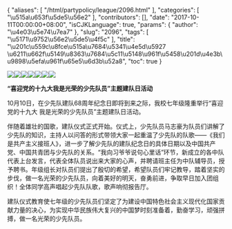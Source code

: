 {
    "aliases": [
        "/html/partypolicy/league/2096.html"
    ],
    "categories": [
        "\u515a\u653f\u5de5\u56e2"
    ],
    "contributors": [],
    "date": "2017-10-11T00:00:00+08:00",
    "isCJKLanguage": true,
    "params": {
        "author": "\u4e03\u5e74\u7ea7"
    },
    "slug": "2096",
    "tags": [
        "\u5171\u9752\u56e2\u5de5\u4f5c"
    ],
    "title": "\u201c\u559c\u8fce\u515a\u7684\u5341\u4e5d\u5927 \u6211\u662f\u5149\u8363\u7684\u5c11\u5148\u961f\u5458\u201d\u4e3b\u9898\u5efa\u961f\u65e5\u6d3b\u52a8",
    "toc": true
}

![](https://cdn.tfls.online/mirror/full/62251f4a9aa06a9d85c449c41881734fe222a562.jpg)![](https://cdn.tfls.online/mirror/full/c42540a555d7e6cfce28b58f5d058bca2e8f2bdd.jpg)![](https://cdn.tfls.online/mirror/full/8a36655b6eb2903f89384c192fbf731e57a615ed.jpg)![](https://cdn.tfls.online/mirror/full/44302eb2498d0f714777ad457107ac0d7b3f8fa9.jpg)![](https://cdn.tfls.online/mirror/full/bb876a4f717b1d2d532dc1f44b2b77d7ff474471.jpg)![](https://cdn.tfls.online/mirror/full/40b905b44003c242ebc22fdcd0b44125648f9060.jpg)![](https://cdn.tfls.online/mirror/full/d206bc085b62910f3cf6a8384ff8ab9c6cd06a9d.jpg)




  





**“****喜****迎党的十九大****我是光荣的少先队员”主题****建****队****日活动**




10月10日，在少先队建队68周年纪念日即将到来之际，我校七年级隆重举行“喜迎党的十九大 我是光荣的少先队员”主题建队日活动。




伴随着雄壮的国歌，建队仪式正式开始。仪式上，少先队员马志豪为队员们讲解了少先队的知识，主持人以问答的形式带领大家一起重温了少先队的队歌——《我们是共产主义接班人》，进一步了解少先队的建队纪念日的具体日期以及中国共产党、中国共青团与少先队的关系。“我向习爷爷说句心里话”环节，新成立的各中队代表上台发言，代表全体队员说出来大家的心声，并聘请班主任为中队辅导员，授予聘书。年级组长对队员们提出了殷切的希望，希望队员们牢记教导，踏着坚实的步伐，做一名光荣的少先队员，向着美好的明天，奋勇前进，争取早日加入团组织！全体同学高声唱起少先队队歌，歌声响彻报告厅。




建队仪式教育使七年级的少先队员们坚定了为建设中国特色社会主义现代化国家贡献力量的决心，为实现中华民族伟大复兴的中国梦时刻准备着，勤奋学习，顽强拼搏，做一名光荣的少先队员。




  



